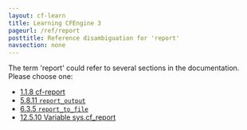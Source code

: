 ```yaml
---
layout: cf-learn
title: Learning CFEngine 3
pageurl: /ref/report
posttitle: Reference disambiguation for 'report'
navsection: none
---
```


The term 'report' could refer to several sections in the documentation. Please choose one:

- [1.1.8 cf-report](https://cfengine.com/manuals/cf3-reference.html#cf-report)
- [5.8.11 <code>report_output</code>](https://cfengine.com/manuals/cf3-reference.html#report_output-in-reporter)
- [6.3.5 <code>report_to_file</code>](https://cfengine.com/manuals/cf3-reference.html#report_to_file-in-reports)
- [12.5.10 Variable sys.cf_report](https://cfengine.com/manuals/cf3-reference.html#Variable-sys.cf_report)
